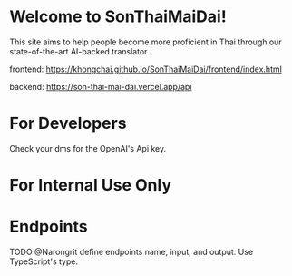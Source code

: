 # Welcome to SonThaiMaiDai! 

This site aims to help people become more proficient in Thai through our state-of-the-art AI-backed translator.

frontend: https://khongchai.github.io/SonThaiMaiDai/frontend/index.html

backend: https://son-thai-mai-dai.vercel.app/api

# For Developers

Check your dms for the OpenAI's Api key.

# For Internal Use Only

# Endpoints

TODO @Narongrit define endpoints name, input, and output. Use TypeScript's type.